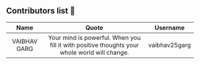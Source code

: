 ## Contributors list 📝

| Name | Quote | Username |
|:------:|:--------:|:---------:|
VAIBHAV GARG| Your mind is powerful. When you fill it with positive thoughts your whole world will change. | vaibhav25garg
